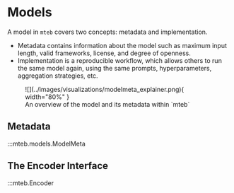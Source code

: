 # Models

<!-- TODO: Encoder or model? Encoder is consistent with the code, but might be less used WDYT? We also use ModelMeta ... -->

A model in `mteb` covers two concepts: metadata and implementation. 
- Metadata contains information about the model such as maximum input
length, valid frameworks, license, and degree of openness. 
- Implementation is a reproducible workflow, which allows others to run the same model again, using the same prompts, hyperparameters, aggregation strategies, etc.

<figure markdown="span">
    ![](../images/visualizations/modelmeta_explainer.png){ width="80%" }
    <figcaption>An overview of the model and its metadata within `mteb`</figcaption>
</figure>



## Metadata

:::mteb.models.ModelMeta

## The Encoder Interface

:::mteb.Encoder



